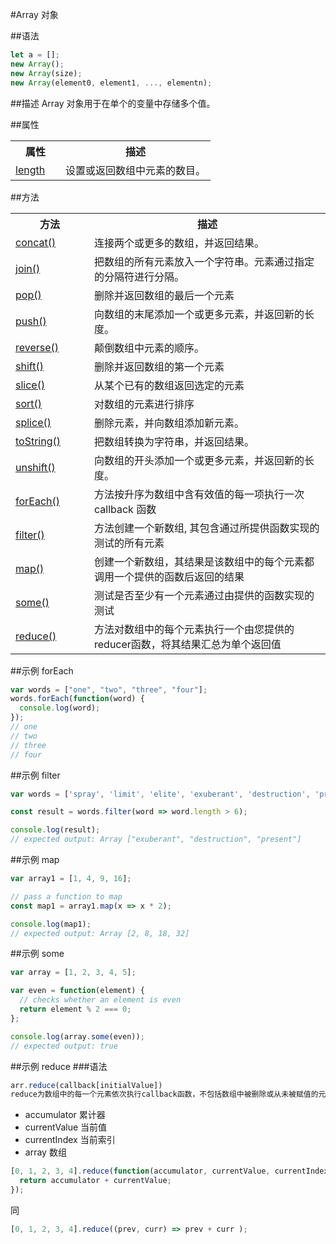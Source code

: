 #Array 对象

##语法
``` javascript
let a = [];
new Array();
new Array(size);
new Array(element0, element1, ..., elementn);
```
##描述
Array 对象用于在单个的变量中存储多个值。

##属性
<table class="dataintable">
  <tbody><tr>
    <th style="width:25%">属性</th>
    <th>描述</th>
  </tr>
  <tr>
    <td><a target="_blank" href="http://www.w3school.com.cn/jsref/jsref_length_array.asp" target="_blank">length</a></td>
    <td>设置或返回数组中元素的数目。</td>
  </tr>
</tbody></table>

##方法
<table class="dataintable">
  <tbody><tr>
    <th style="width:25%">方法</th>
    <th>描述</th>
  </tr>
  <tr>
    <td><a target="_blank" href="http://www.w3school.com.cn/jsref/jsref_concat_array.asp">concat()</a></td>
    <td>连接两个或更多的数组，并返回结果。</td>
  </tr>
  <tr>
    <td><a target="_blank" href="http://www.w3school.com.cn/jsref/jsref_join.asp">join()</a></td>
    <td>把数组的所有元素放入一个字符串。元素通过指定的分隔符进行分隔。</td>
  </tr>
  <tr>
    <td><a target="_blank" href="http://www.w3school.com.cn/jsref/jsref_pop.asp">pop()</a></td>
    <td>删除并返回数组的最后一个元素</td>
  </tr>
  <tr>
    <td><a target="_blank" href="http://www.w3school.com.cn/jsref/jsref_push.asp">push()</a></td>
    <td>向数组的末尾添加一个或更多元素，并返回新的长度。</td>
  </tr>
  <tr>
    <td><a target="_blank" href="http://www.w3school.com.cn/jsref/jsref_reverse.asp">reverse()</a></td>
    <td>颠倒数组中元素的顺序。</td>
  </tr>
  <tr>
    <td><a target="_blank" href="http://www.w3school.com.cn/jsref/jsref_shift.asp">shift()</a></td>
    <td>删除并返回数组的第一个元素</td>
  </tr>
  <tr>
    <td><a target="_blank" href="http://www.w3school.com.cn/jsref/jsref_slice_array.asp">slice()</a></td>
    <td>从某个已有的数组返回选定的元素</td>
  </tr>
  <tr>
    <td><a target="_blank" href="http://www.w3school.com.cn/jsref/jsref_sort.asp">sort()</a></td>
    <td>对数组的元素进行排序</td>
  </tr>
  <tr>
    <td><a target="_blank" href="http://www.w3school.com.cn/jsref/jsref_splice.asp">splice()</a></td>
    <td>删除元素，并向数组添加新元素。</td>
  </tr>
  <tr>
    <td><a target="_blank" href="http://www.w3school.com.cn/jsref/jsref_toString_array.asp">toString()</a></td>
    <td>把数组转换为字符串，并返回结果。</td>
  </tr>
  <tr>
    <td><a target="_blank" href="http://www.w3school.com.cn/jsref/jsref_unshift.asp">unshift()</a></td>
    <td>向数组的开头添加一个或更多元素，并返回新的长度。</td>
  </tr>
  <tr>
    <td><a target="_blank" href="https://developer.mozilla.org/zh-CN/docs/Web/JavaScript/Reference/Global_Objects/Array/forEach">forEach()</a></td>
    <td>方法按升序为数组中含有效值的每一项执行一次callback 函数</td>
  </tr>
  <tr>
    <td><a target="_blank" href="https://developer.mozilla.org/zh-CN/docs/Web/JavaScript/Reference/Global_Objects/Array/filter">filter()</a></td>
    <td>方法创建一个新数组, 其包含通过所提供函数实现的测试的所有元素</td>
  </tr>
  <tr>
    <td><a target="_blank" href="https://developer.mozilla.org/zh-CN/docs/Web/JavaScript/Reference/Global_Objects/Array/map">map()</a></td>
    <td>创建一个新数组，其结果是该数组中的每个元素都调用一个提供的函数后返回的结果</td>
  </tr>
  <tr>
    <td><a target="_blank" href="https://developer.mozilla.org/zh-CN/docs/Web/JavaScript/Reference/Global_Objects/Array/some">some()</a></td>
    <td>测试是否至少有一个元素通过由提供的函数实现的测试</td>
  </tr>
   <tr>
    <td><a target="_blank" href="https://developer.mozilla.org/zh-CN/docs/Web/JavaScript/Reference/Global_Objects/Array/reduce">reduce()</a></td>
    <td>方法对数组中的每个元素执行一个由您提供的reducer函数，将其结果汇总为单个返回值</td>
  </tr>
</tbody></table>


##示例 forEach
``` javascript
var words = ["one", "two", "three", "four"];
words.forEach(function(word) {
  console.log(word);
});
// one 
// two
// three
// four
```

##示例 filter
``` javascript
var words = ['spray', 'limit', 'elite', 'exuberant', 'destruction', 'present'];

const result = words.filter(word => word.length > 6);

console.log(result);
// expected output: Array ["exuberant", "destruction", "present"]
```

##示例 map
``` javascript
var array1 = [1, 4, 9, 16];

// pass a function to map
const map1 = array1.map(x => x * 2);

console.log(map1);
// expected output: Array [2, 8, 18, 32]
```

##示例 some
``` javascript
var array = [1, 2, 3, 4, 5];

var even = function(element) {
  // checks whether an element is even
  return element % 2 === 0;
};

console.log(array.some(even));
// expected output: true
```

##示例 reduce
###语法
``` javascript
arr.reduce(callback[initialValue])
reduce为数组中的每一个元素依次执行callback函数，不包括数组中被删除或从未被赋值的元素，接受四个参数
```
+ accumulator 累计器
+ currentValue 当前值
+ currentIndex 当前索引
+ array 数组

``` javascript
[0, 1, 2, 3, 4].reduce(function(accumulator, currentValue, currentIndex, array){
  return accumulator + currentValue;
});
```
同
``` javascript
[0, 1, 2, 3, 4].reduce((prev, curr) => prev + curr );
```